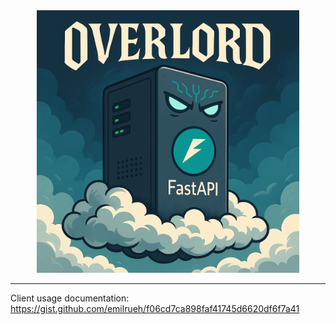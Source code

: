 <div align="center">
    <a href="https://emilrueh.github.io" target="_blank" rel="noopener noreferrer">
        <img src="overlord.png" alt="" width="420">
    </a>
</div>

---

Client usage documentation: https://gist.github.com/emilrueh/f06cd7ca898faf41745d6620df6f7a41